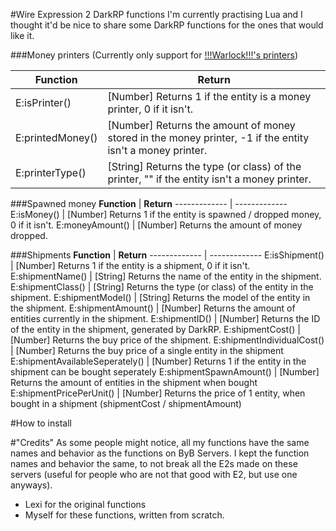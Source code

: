 #Wire Expression 2 DarkRP functions
I'm currently practising Lua and I thought it'd be nice to share some DarkRP functions for the ones that would like it.

###Money printers
(Currently only support for [!!!Warlock!!!'s printers](http://steamcommunity.com/sharedfiles/filedetails/?id=105620182))

__Function__ | __Return__
------------- | -------------
E:isPrinter() | [Number] Returns 1 if the entity is a money printer, 0 if it isn't.
E:printedMoney() | [Number] Returns the amount of money stored in the money printer, -1 if the entity isn't a money printer.
E:printerType() | [String] Returns the type (or class) of the printer, "" if the entity isn't a money printer.

###Spawned money
__Function__ | __Return__
------------- | -------------
E:isMoney() | [Number] Returns 1 if the entity is spawned / dropped money, 0 if it isn't.
E:moneyAmount() | [Number] Returns the amount of money dropped.

###Shipments
__Function__ | __Return__
------------- | -------------
E:isShipment() | [Number] Returns 1 if the entity is a shipment, 0 if it isn't.
E:shipmentName() | [String] Returns the name of the entity in the shipment.
E:shipmentClass() | [String] Returns the type (or class) of the entity in the shipment.
E:shipmentModel() | [String] Returns the model of the entity in the shipment.
E:shipmentAmount() | [Number] Returns the amount of entities currently in the shipment.
E:shipmentID() | [Number] Returns the ID of the entity in the shipment, generated by DarkRP.
E:shipmentCost() | [Number] Returns the buy price of the shipment.
E:shipmentIndividualCost() | [Number] Returns the buy price of a single entity in the shipment
E:shipmentAvailableSeperately() | [Number] Returns 1 if the entity in the shipment can be bought seperately
E:shipmentSpawnAmount() | [Number] Returns the amount of entities in the shipment when bought
E:shipmentPricePerUnit() | [Number] Returns the price of 1 entity, when bought in a shipment (shipmentCost / shipmentAmount)

#How to install

#"Credits"
As some people might notice, all my functions have the same names and behavior as the functions on ByB Servers. I kept the function names and behavior the same, to not break all the E2s made on these servers (useful for people who are not that good with E2, but use one anyways).

- Lexi for the original functions
- Myself for these functions, written from scratch.
